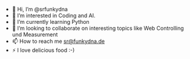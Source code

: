 - 👋 Hi, I’m @srfunkydna
- 👀 I’m interested in Coding and AI.
- 🌱 I’m currently learning Python
- 💞️ I’m looking to collaborate on interesting topics like Web Controlling und Measurement
- 📫 How to reach me sr@funkydna.de
- ⚡ I love delicious food :-)
<!---
srfunkydna/srfunkydna is a ✨ special ✨ repository because its `README.md` (this file) appears on your GitHub profile.
You can click the Preview link to take a look at your changes.
--->
